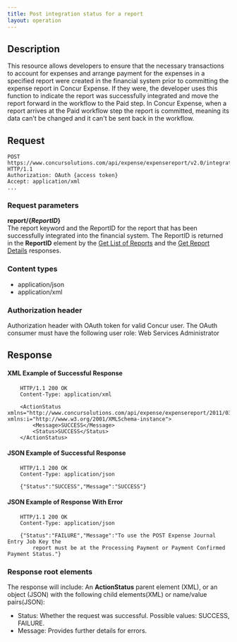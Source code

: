 ```yaml
---
title: Post integration status for a report
layout: operation
---
```


## Description
This resource allows developers to ensure that the necessary transactions to account for expenses and arrange payment for the expenses in a specified report were created in the financial system prior to committing the expense report in Concur Expense. If they were, the developer uses this function to indicate the report was successfully integrated and move the report forward in the workflow to the Paid step. In Concur Expense, when a report arrives at the Paid workflow step the report is committed, meaning its data can't be changed and it can't be sent back in the workflow.

## Request
```
POST https://www.concursolutions.com/api/expense/expensereport/v2.0/integrationstatus/report/nx2WRNzp18$wjehk%wqEL6EDHRwi9r$paQS1UqyL6a454QitqQ HTTP/1.1
Authorization: OAuth {access token}
Accept: application/xml
...
```

### Request parameters
**report/{_ReportID_}**  
The report keyword and the ReportID for the report that has been successfully integrated into the financial system. The ReportID is returned in the **ReportID** element by the [Get List of Reports][1] and the [Get Report Details][2] responses.

### Content types
* application/json
* application/xml

### Authorization header
Authorization header with OAuth token for valid Concur user. The OAuth consumer must have the following user role: Web Services Administrator

## Response

####  XML Example of Successful Response
```
    HTTP/1.1 200 OK
    Content-Type: application/xml

    <ActionStatus xmlns="http://www.concursolutions.com/api/expense/expensereport/2011/03" xmlns:i="http://www.w3.org/2001/XMLSchema-instance">
        <Message>SUCCESS</Message>
        <Status>SUCCESS</Status>
    </ActionStatus>
```

####  JSON Example of Successful Response
```
    HTTP/1.1 200 OK
    Content-Type: application/json

    {"Status":"SUCCESS","Message":"SUCCESS"}
```

####  JSON Example of Response With Error
```
    HTTP/1.1 200 OK
    Content-Type: application/json

    {"Status":"FAILURE","Message":"To use the POST Expense Journal Entry Job Key the
        report must be at the Processing Payment or Payment Confirmed Payment Status."}
```

### Response root elements
The response will include:
An **ActionStatus** parent element (XML), or an object (JSON) with the following child elements(XML) or name/value pairs(JSON):

* Status: Whether the request was successful. Possible values: SUCCESS, FAILURE.
* Message: Provides further details for errors.

[1]: https://developer.concur.com/node/487
[2]: https://developer.concur.com/node/487
[3]: https://developer.concur.com/reference/http-codes
